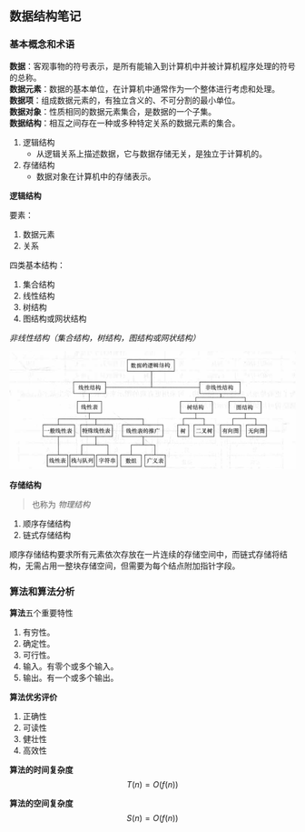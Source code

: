 ## 数据结构笔记


### 基本概念和术语

**数据**：客观事物的符号表示，是所有能输入到计算机中并被计算机程序处理的符号的总称。  
**数据元素**：数据的基本单位，在计算机中通常作为一个整体进行考虑和处理。  
**数据项**：组成数据元素的，有独立含义的、不可分割的最小单位。  
**数据对象**：性质相同的数据元素集合，是数据的一个子集。  
**数据结构**：相互之间存在一种或多种特定关系的数据元素的集合。  
1. 逻辑结构
   - 从逻辑关系上描述数据，它与数据存储无关，是独立于计算机的。
2. 存储结构
   - 数据对象在计算机中的存储表示。

**逻辑结构**

要素：
1. 数据元素
2. 关系

四类基本结构：
1. 集合结构
2. 线性结构
3. 树结构
4. 图结构或网状结构

*非线性结构（集合结构，树结构，图结构或网状结构）*

![](images/chart01-01.png)

**存储结构**  
> 也称为 *物理结构*
1. 顺序存储结构
2. 链式存储结构
   
顺序存储结构要求所有元素依次存放在一片连续的存储空间中，而链式存储将结构，无需占用一整块存储空间，但需要为每个结点附加指针字段。

### 算法和算法分析

**算法**五个重要特性
1. 有穷性。
2. 确定性。
3. 可行性。
4. 输入。有零个或多个输入。
5. 输出。有一个或多个输出。

**算法优劣评价**

1. 正确性
2. 可读性
3. 健壮性
4. 高效性

**算法的时间复杂度**
$$ T(n) = O(f(n)) $$  

**算法的空间复杂度**
$$ S(n) = O(f(n)) $$




